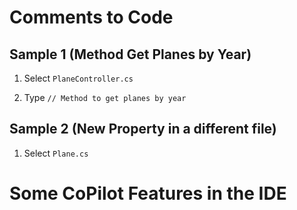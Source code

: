 # Comments to Code

## Sample 1 (Method Get Planes by Year)

1. Select `PlaneController.cs`

2. Type `// Method to get planes by year`

## Sample 2 (New Property in a different file)

1. Select `Plane.cs`

# Some CoPilot Features in the IDE
